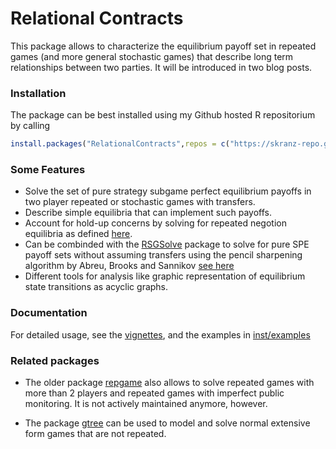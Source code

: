 # Relational Contracts


This package allows to characterize the equilibrium payoff set in repeated games (and more general stochastic games) that describe long term relationships between two parties. It will be introduced in two blog posts.

### Installation

The package can be best installed using my Github hosted R repositorium by calling
```r
install.packages("RelationalContracts",repos = c("https://skranz-repo.github.io/drat/",getOption("repos")))
```

### Some Features

  - Solve the set of pure strategy subgame perfect equilibrium payoffs in two player repeated or stochastic games with transfers.
  - Describe simple equilibria that can implement such payoffs.
  - Account for hold-up concerns by solving for repeated negotion equilibria as defined [here](https://papers.ssrn.com/sol3/papers.cfm?abstract_id=2210603).
  - Can be combinded with the [RSGSolve](https://github.com/skranz/RSGSolve) package to solve for pure SPE payoff sets without assuming transfers using the pencil sharpening algorithm by Abreu, Brooks and Sannikov [see here](https://github.com/babrooks/SGSolve/)
  - Different tools for analysis like graphic representation of equilibrium state transitions as acyclic graphs. 

### Documentation

For detailed usage, see the [vignettes](https://skranz.github.io/RelationalContracts/articles/), and the examples in [inst/examples](https://github.com/skranz/RelationalContracts/tree/master/inst/examples)

### Related packages

- The older package [repgame](https://github.com/skranz/repgame) also allows to solve repeated games with more than 2 players and repeated games with imperfect public monitoring. It is not actively maintained anymore, however.

- The package [gtree](https://skranz.github.io/gtree/) can be used to model and solve normal extensive form games that are not repeated.
